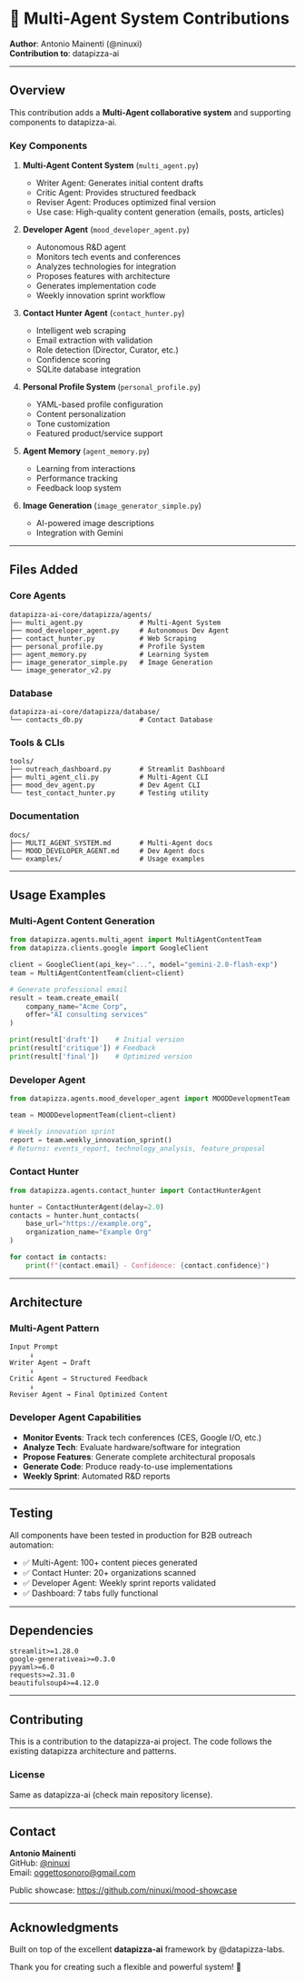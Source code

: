 # 🤖 Multi-Agent System Contributions

**Author**: Antonio Mainenti (@ninuxi)  
**Contribution to**: datapizza-ai

---

## Overview

This contribution adds a **Multi-Agent collaborative system** and supporting components to datapizza-ai.

### Key Components

1. **Multi-Agent Content System** (`multi_agent.py`)
   - Writer Agent: Generates initial content drafts
   - Critic Agent: Provides structured feedback
   - Reviser Agent: Produces optimized final version
   - Use case: High-quality content generation (emails, posts, articles)

2. **Developer Agent** (`mood_developer_agent.py`)
   - Autonomous R&D agent
   - Monitors tech events and conferences
   - Analyzes technologies for integration
   - Proposes features with architecture
   - Generates implementation code
   - Weekly innovation sprint workflow

3. **Contact Hunter Agent** (`contact_hunter.py`)
   - Intelligent web scraping
   - Email extraction with validation
   - Role detection (Director, Curator, etc.)
   - Confidence scoring
   - SQLite database integration

4. **Personal Profile System** (`personal_profile.py`)
   - YAML-based profile configuration
   - Content personalization
   - Tone customization
   - Featured product/service support

5. **Agent Memory** (`agent_memory.py`)
   - Learning from interactions
   - Performance tracking
   - Feedback loop system

6. **Image Generation** (`image_generator_simple.py`)
   - AI-powered image descriptions
   - Integration with Gemini

---

## Files Added

### Core Agents
```
datapizza-ai-core/datapizza/agents/
├── multi_agent.py              # Multi-Agent System
├── mood_developer_agent.py     # Autonomous Dev Agent  
├── contact_hunter.py           # Web Scraping
├── personal_profile.py         # Profile System
├── agent_memory.py             # Learning System
├── image_generator_simple.py   # Image Generation
└── image_generator_v2.py
```

### Database
```
datapizza-ai-core/datapizza/database/
└── contacts_db.py              # Contact Database
```

### Tools & CLIs
```
tools/
├── outreach_dashboard.py       # Streamlit Dashboard
├── multi_agent_cli.py          # Multi-Agent CLI
├── mood_dev_agent.py           # Dev Agent CLI
└── test_contact_hunter.py      # Testing utility
```

### Documentation
```
docs/
├── MULTI_AGENT_SYSTEM.md       # Multi-Agent docs
├── MOOD_DEVELOPER_AGENT.md     # Dev Agent docs
└── examples/                   # Usage examples
```

---

## Usage Examples

### Multi-Agent Content Generation

```python
from datapizza.agents.multi_agent import MultiAgentContentTeam
from datapizza.clients.google import GoogleClient

client = GoogleClient(api_key="...", model="gemini-2.0-flash-exp")
team = MultiAgentContentTeam(client=client)

# Generate professional email
result = team.create_email(
    company_name="Acme Corp",
    offer="AI consulting services"
)

print(result['draft'])    # Initial version
print(result['critique']) # Feedback
print(result['final'])    # Optimized version
```

### Developer Agent

```python
from datapizza.agents.mood_developer_agent import MOODDevelopmentTeam

team = MOODDevelopmentTeam(client=client)

# Weekly innovation sprint
report = team.weekly_innovation_sprint()
# Returns: events_report, technology_analysis, feature_proposal
```

### Contact Hunter

```python
from datapizza.agents.contact_hunter import ContactHunterAgent

hunter = ContactHunterAgent(delay=2.0)
contacts = hunter.hunt_contacts(
    base_url="https://example.org",
    organization_name="Example Org"
)

for contact in contacts:
    print(f"{contact.email} - Confidence: {contact.confidence}")
```

---

## Architecture

### Multi-Agent Pattern

```
Input Prompt
     ↓
Writer Agent → Draft
     ↓
Critic Agent → Structured Feedback
     ↓
Reviser Agent → Final Optimized Content
```

### Developer Agent Capabilities

- **Monitor Events**: Track tech conferences (CES, Google I/O, etc.)
- **Analyze Tech**: Evaluate hardware/software for integration
- **Propose Features**: Generate complete architectural proposals
- **Generate Code**: Produce ready-to-use implementations
- **Weekly Sprint**: Automated R&D reports

---

## Testing

All components have been tested in production for B2B outreach automation:

- ✅ Multi-Agent: 100+ content pieces generated
- ✅ Contact Hunter: 20+ organizations scanned
- ✅ Developer Agent: Weekly sprint reports validated
- ✅ Dashboard: 7 tabs fully functional

---

## Dependencies

```
streamlit>=1.28.0
google-generativeai>=0.3.0
pyyaml>=6.0
requests>=2.31.0
beautifulsoup4>=4.12.0
```

---

## Contributing

This is a contribution to the datapizza-ai project. The code follows the existing datapizza architecture and patterns.

### License

Same as datapizza-ai (check main repository license).

---

## Contact

**Antonio Mainenti**  
GitHub: [@ninuxi](https://github.com/ninuxi)  
Email: oggettosonoro@gmail.com

Public showcase: https://github.com/ninuxi/mood-showcase

---

## Acknowledgments

Built on top of the excellent **datapizza-ai** framework by @datapizza-labs.

Thank you for creating such a flexible and powerful system! 🎉
